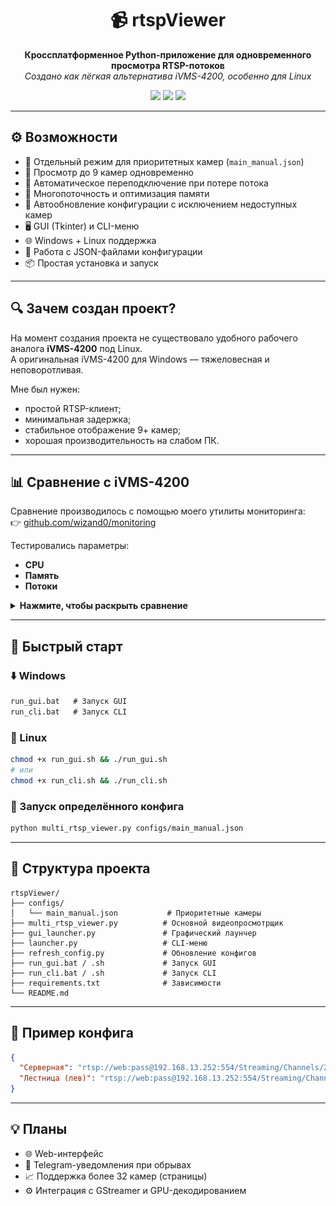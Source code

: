 <h1 align="center">📹 rtspViewer</h1>

<p align="center">
  <b>Кроссплатформенное Python-приложение для одновременного просмотра RTSP-потоков</b><br>
  <i>Создано как лёгкая альтернатива iVMS-4200, особенно для Linux</i>
</p>

<p align="center">
  <img src="https://img.shields.io/badge/platform-Windows%20%7C%20Linux-green" />
  <img src="https://img.shields.io/badge/python-3.10%2B-blue" />
  <img src="https://img.shields.io/badge/license-MIT-lightgrey" />
</p>

---

## ⚙️ Возможности

- 📌 Отдельный режим для приоритетных камер (`main_manual.json`)
- 🎥 Просмотр до 9 камер одновременно
- 🔁 Автоматическое переподключение при потере потока
- 🧵 Многопоточность и оптимизация памяти
- 🔄 Автообновление конфигурации с исключением недоступных камер
- 🖥️ GUI (Tkinter) и CLI-меню
- 🌐 Windows + Linux поддержка
- 📁 Работа с JSON-файлами конфигурации
- 📦 Простая установка и запуск

---

## 🔍 Зачем создан проект?

На момент создания проекта не существовало удобного рабочего аналога **iVMS-4200** под Linux.  
А оригинальная iVMS-4200 для Windows — тяжеловесная и неповоротливая.

Мне был нужен:
- простой RTSP-клиент;
- минимальная задержка;
- стабильное отображение 9+ камер;
- хорошая производительность на слабом ПК.

---

## 📊 Сравнение с iVMS-4200

Сравнение производилось с помощью моего утилиты мониторинга:  
👉 [github.com/wizand0/monitoring](https://github.com/wizand0/monitoring)

Тестировались параметры:
- **CPU**
- **Память**
- **Потоки**

<details>
<summary><b>Нажмите, чтобы раскрыть сравнение</b></summary>

### 📈 CPU
<img src="images/comparison_cpu.png" width="100%">

### 💾 Memory
<img src="images/comparison_mem.png" width="100%">

### 🧵 Threads
<img src="images/comparison_threads.png" width="100%">

</details>

---

## 🚀 Быстрый старт

### ⬇️ Windows

```bat
run_gui.bat   # Запуск GUI
run_cli.bat   # Запуск CLI
```

### 🐧 Linux

```bash
chmod +x run_gui.sh && ./run_gui.sh
# или
chmod +x run_cli.sh && ./run_cli.sh
```

### 🔄 Запуск определённого конфига

```bash
python multi_rtsp_viewer.py configs/main_manual.json
```

---

## 📁 Структура проекта

```
rtspViewer/
├── configs/
│   └── main_manual.json           # Приоритетные камеры
├── multi_rtsp_viewer.py          # Основной видеопросмотрщик
├── gui_launcher.py               # Графический лаунчер
├── launcher.py                   # CLI-меню
├── refresh_config.py             # Обновление конфигов
├── run_gui.bat / .sh             # Запуск GUI
├── run_cli.bat / .sh             # Запуск CLI
├── requirements.txt              # Зависимости
└── README.md
```

---

## 🧪 Пример конфига

```json
{
  "Серверная": "rtsp://web:pass@192.168.13.252:554/Streaming/Channels/202",
  "Лестница (лев)": "rtsp://web:pass@192.168.13.252:554/Streaming/Channels/302"
}
```

---

## 💡 Планы

- 🌐 Web-интерфейс
- 📲 Telegram-уведомления при обрывах
- 📈 Поддержка более 32 камер (страницы)
- ⚙️ Интеграция с GStreamer и GPU-декодированием
